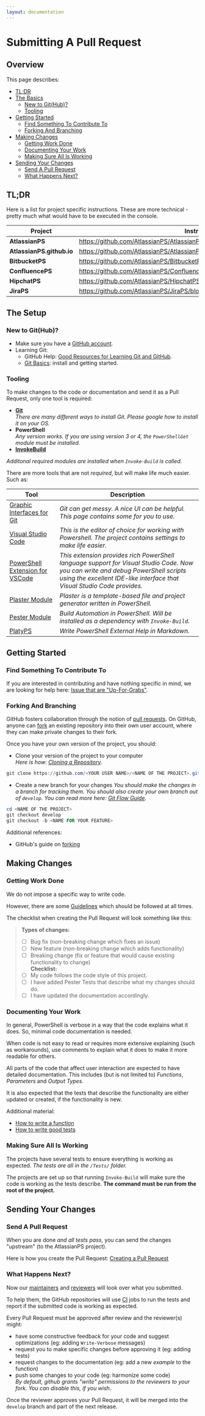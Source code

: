 ```yaml
---
layout: documentation
---
```

# Submitting A Pull Request

## Overview

This page describes:

* [TL;DR](#tldr)
* [The Basics](#the-setup)
  * [New to Git(Hub)?](#new-to-github)
  * [Tooling](#tooling)
* [Getting Started](#getting-started)
  * [Find Something To Contribute To](#find-something-to-contribute-to)
  * [Forking And Branching](#forking-and-branching)
* [Making Changes](#making-changes)
  * [Getting Work Done](#getting-work-done)
  * [Documenting Your Work](#documenting-your-work)
  * [Making Sure All Is Working](#making-sure-all-is-working)
* [Sending Your Changes](#sending-your-changes)
  * [Send A Pull Request](#send-a-pull-request)
  * [What Happens Next?](#what-happens-next)

## TL;DR

Here is a list for project specific instructions.
These are more technical - pretty much what would have to be executed in the console.

|Project|Instructions|
|-------|------------|
|**AtlassianPS**|<https://github.com/AtlassianPS/AtlassianPS/blob/master/CONTRIBUTING.md>|
|**AtlassianPS.github.io**|<https://github.com/AtlassianPS/AtlassianPS.github.io/blob/master/CONTRIBUTING.md>|
|**BitbucketPS**|<https://github.com/AtlassianPS/BitbucketPS/blob/master/CONTRIBUTING.md>|
|**ConfluencePS**|<https://github.com/AtlassianPS/ConfluencePS/blob/master/CONTRIBUTING.md>|
|**HipchatPS**|<https://github.com/AtlassianPS/HipchatPS/blob/master/CONTRIBUTING.md>|
|**JiraPS**|<https://github.com/AtlassianPS/JiraPS/blob/master/CONTRIBUTING.md>|

## The Setup

### New to Git(Hub)?

* Make sure you have a [GitHub account](https://github.com/signup/free).
* Learning Git:
  * GitHub Help: [Good Resources for Learning Git and GitHub][good-git-resources].
  * [Git Basics](https://github.com/PowerShell/PowerShell/blob/master/docs/git/basics.md): install and getting started.

### Tooling

To make changes to the code or documentation and send it as a Pull Request, only one tool is required:

* **[Git]**  
_There are many different ways to install Git.
Please google how to install it on your OS._
* **PowerShell**  
_Any version works.
If you are using version 3 or 4, the `PowerShellGet` module must be installed._
* **[InvokeBuild]**

_Additonal required modules are installed when `Invoke-Build` is called._

There are more tools that are not _required_, but will make life much easier.
Such as:

|Tool|Description|
|----|-----------|
|[Graphic Interfaces for Git](https://git-scm.com/downloads/guis)|_Git can get messy. A nice UI can be helpful. This page contains some for you to use._|
|[Visual Studio Code]|_This is the editor of choice for working with Powershell. The project contains settings to make life easier._|
|[PowerShell Extension for VSCode]|_This extension provides rich PowerShell language support for Visual Studio Code. Now you can write and debug PowerShell scripts using the excellent IDE-like interface that Visual Studio Code provides._|
|[Plaster Module]|_Plaster is a template-based file and project generator written in PowerShell._|
|[Pester Module]|_Build Automation in PowerShell. Will be installed as a dependency with `Invoke-Build`._|
|[PlatyPS]|_Write PowerShell External Help in Markdown._|

## Getting Started

### Find Something To Contribute To

If you are interested in contributing and have nothing specific in mind,
we are looking for help here: [Issue that are "Up-For-Grabs"](https://github.com/issues?utf8=✓&q=is%3Aopen+user%3AAtlassianPS+label%3Aup-for-grabs).

### Forking And Branching

GitHub fosters collaboration through the notion of [pull requests][using-prs].
On GitHub, anyone can [fork][fork-a-repo] an existing repository
into their own user account, where they can make private changes to their fork.

Once you have your own version of the project, you should:

* Clone your version of the project to your computer  
_Here is how: [Cloning a Repository](https://help.github.com/articles/cloning-a-repository/)._  
```powershell
git clone https://github.com/<YOUR USER NAME>/<NAME OF THE PROJECT>.git
```
* Create a new branch for your changes
_You should make the changes in a branch for tracking them.
You should also create your own branch out of `develop`.
You can read more here: [Git Flow Guide](https://www.atlassian.com/git/tutorials/comparing-workflows/gitflow-workflow)._
```powershell
cd <NAME OF THE PROJECT>
git checkout develop
git checkout -b <NAME FOR YOUR FEATURE>
```

Additional references:
* GitHub's guide on [forking](https://guides.github.com/activities/forking/)

## Making Changes

### Getting Work Done

We do not impose a specific way to write code.

However, there are some [Guidelines](our-guidelines.html) which should be followed at all times.

The checklist when creating the Pull Request will look something like this:

> **Types of changes:**  
> - [ ] Bug fix (non-breaking change which fixes an issue)  
> - [ ] New feature (non-breaking change which adds functionality)  
> - [ ] Breaking change (fix or feature that would cause existing functionality to change)  
> **Checklist:**  
> - [ ] My code follows the code style of this project.  
> - [ ] I have added Pester Tests that describe what my changes should do.  
> - [ ] I have updated the documentation accordingly.

### Documenting Your Work

In general, PowerShell is verbose in a way that the code explains what it does.
So, minimal code documentation is needed.

When code is not easy to read or requires more extensive explaining (such as workarounds),
use comments to explain what it does to make it more readable for others.

All parts of the code that affect user interaction are expected to have detailed documentation.
This includes (but is not limited to) _Functions_, _Parameters_ and _Output Types_.

It is also expected that the tests that describe the functionality are either updated or created, if the functionality is new.

Additional material:

* [How to write a function](writing-functions.html)
* [How to write good tests](writing-tests.html)

### Making Sure All Is Working

The projects have several tests to ensure everything is working as expected.
_The tests are all in the `/Tests/` folder._

The projects are set up so that running `Invoke-Build` will make sure the code is working as the tests describe.
**The command must be run from the root of the project.**

## Sending Your Changes

### Send A Pull Request

When you are done _and all tests pass_, you can send the changes "upstream" (to the AtlassianPS project).

Here is how you create the Pull Request: [Creating a Pull Request](https://help.github.com/articles/creating-a-pull-request/)

### What Happens Next?

Now our [maintainers](https://github.com/orgs/AtlassianPS/teams/maintainers) and [reviewers](https://github.com/orgs/AtlassianPS/teams/reviewers) will look over what you submitted.

To help them, the GitHub repositories will use [CI](https://en.wikipedia.org/wiki/Continuous_integration) jobs to run the tests and report if the submitted code is working as expected.

Every Pull Request must be approved after review and the reviewer(s) might:

* have some constructive feedback for your code and suggest optimizations (eg: adding `Write-Verbose` messages)
* request you to make specific changes before approving it (eg: adding tests)
* request changes to the documentation (eg: add a new _example_ to the function)
* push some changes to your code (eg: harmonize some code)  
_By default, github grants "write" permissions to the reviewers to your fork._
_You can disable this, if you wish._

Once the reviewer approves your Pull Request, it will be merged into the `develop` branch and part of the next release.

<!-- reference-style links -->
  [Pester Module]: https://github.com/pester/Pester
  [Git]: https://git-scm.com
  [Visual Studio Code]: https://code.visualstudio.com
  [Plaster Module]: https://github.com/PowerShell/Plaster
  [PowerShell Extension for VSCode]: https://marketplace.visualstudio.com/items?itemName=ms-vscode.PowerShell
  [InvokeBuild]: https://github.com/nightroman/Invoke-Build
  [PlatyPS]: https://github.com/PowerShell/platyPS
  [using-prs]: https://help.github.com/articles/using-pull-requests/
  [fork-a-repo]: https://help.github.com/articles/fork-a-repo/
  [good-git-resources]: https://help.github.com/articles/good-resources-for-learning-git-and-github/
